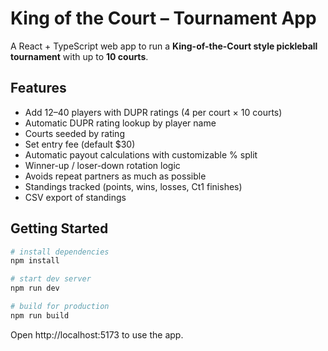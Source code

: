 # King of the Court – Tournament App

A React + TypeScript web app to run a **King-of-the-Court style pickleball tournament** with up to **10 courts**.

## Features
- Add 12–40 players with DUPR ratings (4 per court × 10 courts)
- Automatic DUPR rating lookup by player name
- Courts seeded by rating
- Set entry fee (default $30)
- Automatic payout calculations with customizable % split
- Winner-up / loser-down rotation logic
- Avoids repeat partners as much as possible
- Standings tracked (points, wins, losses, Ct1 finishes)
- CSV export of standings

## Getting Started
```bash
# install dependencies
npm install

# start dev server
npm run dev

# build for production
npm run build
```

Open http://localhost:5173 to use the app.
